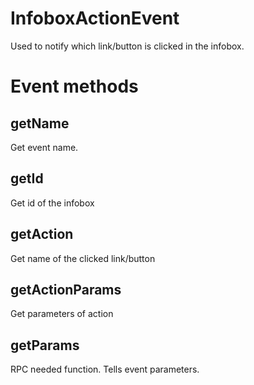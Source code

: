 # InfoboxActionEvent

Used to notify which link/button is clicked in the infobox.

# Event methods

## getName

Get event name.

## getId

Get id of the infobox

## getAction

Get name of the clicked link/button

## getActionParams

Get parameters of action 

## getParams

RPC needed function. Tells event parameters.